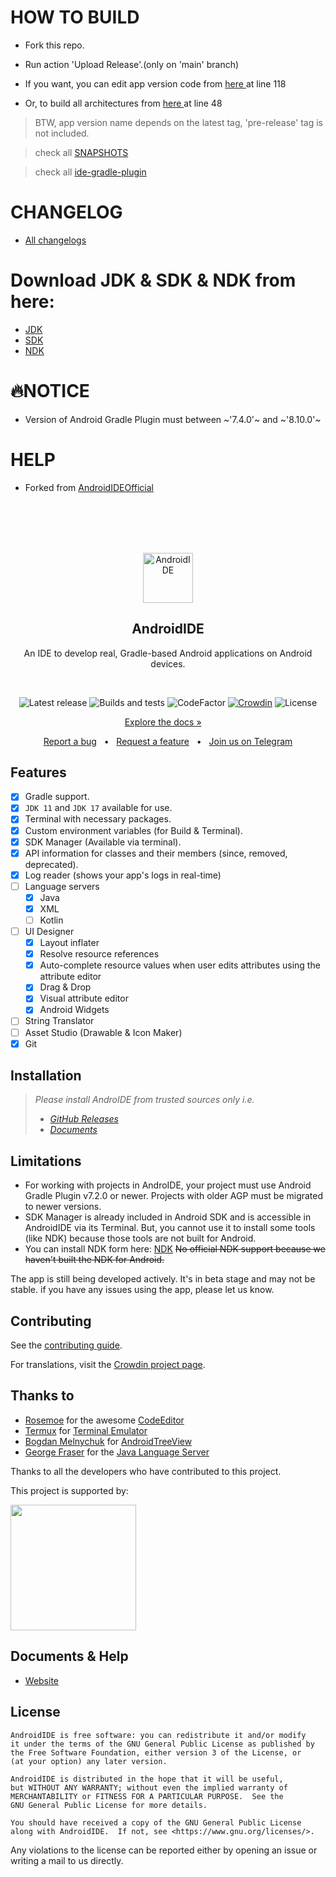 
# HOW TO BUILD

* Fork this repo.

* Run action 'Upload Release'.(only on 'main' branch)

* If you want, you can edit app version code from 
<a href="./composite-builds/build-logic/common/src/main/java/com/itsaky/androidide/build/config/ProjectConfig.kt"> here </a> at line 118

* Or, to build all architectures from 
<a href="./composite-builds/build-logic/plugins/src/main/java/com/itsaky/androidide/plugins/conf/AndroidModuleConf.kt"> here </a> at line 48

> BTW, app version name depends on the latest tag, 'pre-release' tag is not included.


<p> </p>

> check all [SNAPSHOTS](https://s01.oss.sonatype.org/content/repositories/snapshots/com/itsaky/androidide/gradle-plugin/maven-metadata.xml)

<p> </p>

> check all [ide-gradle-plugin](https://repo.maven.apache.org/maven2/com/itsaky/androidide/gradle-plugin/maven-metadata.xml)


<p> </p>

# CHANGELOG

- [All changelogs](./RELEASE_INFO)


<p> </p>

# Download JDK & SDK & NDK from here:
- [JDK](https://github.com/kkgit2008/AndroIDE/releases/tag/JDK)
- [SDK](https://github.com/kkgit2008/AndroIDE/releases/tag/SDK)
- [NDK](https://github.com/kkgit2008/AndroIDE/releases/tag/NDK)


<p> </p>

# 🔥NOTICE

- Version of Android Gradle Plugin must between  ~'7.4.0'~ and ~'8.10.0'~


# HELP

- Forked from [AndroidIDEOfficial](https://github.com/AndroidIDEOfficial/AndroidIDE) 


<br> </br>
<br> </br>







<p align="center">
  <img src="./images/icon.png" alt="AndroidIDE" width="80" height="80"/>
</p>

<h2 align="center"><b>AndroidIDE</b></h2>
<p align="center">
  An IDE to develop real, Gradle-based Android applications on Android devices.
<p><br>

<p align="center">
<!-- Latest release -->
<img src="https://img.shields.io/github/v/release/AndroidIDEOfficial/AndroidIDE?include_prereleases&amp;label=latest%20release" alt="Latest release">
<!-- Build and test -->
<img src="https://github.com/AndroidIDEOfficial/AndroidIDE/actions/workflows/build.yml/badge.svg" alt="Builds and tests">
<!-- CodeFactor -->
<img src="https://www.codefactor.io/repository/github/androidideofficial/androidide/badge/main" alt="CodeFactor">
<!-- Crowdin -->
<a href="https://crowdin.com/project/androidide"><img src="https://badges.crowdin.net/androidide/localized.svg" alt="Crowdin"></a>
<!-- License -->
<img src="https://img.shields.io/badge/License-GPLv3-blue.svg" alt="License"></p>

<p align="center">
  <a href="https://docs.androidide.com/">Explore the docs »</a> &nbsp; &nbsp;
</p>

<p align="center">
  <a href="https://github.com/AndroidIDEOfficial/AndroidIDE/issues/new?labels=bug&template=BUG.yml&title=%5BBug%5D%3A+">Report a bug</a> &nbsp; &#8226; &nbsp;
  <a href="https://github.com/AndroidIDEOfficial/AndroidIDE/issues/new?labels=feature&template=FEATURE.yml&title=%5BFeature%5D%3A+">Request a feature</a> &nbsp; &#8226; &nbsp;
  <a href="https://t.me/androidide_discussions">Join us on Telegram</a>
</p>



## Features

- [x] Gradle support.
- [x] `JDK 11` and `JDK 17` available for use.
- [x] Terminal with necessary packages.
- [x] Custom environment variables (for Build & Terminal).
- [x] SDK Manager (Available via terminal).
- [x] API information for classes and their members (since, removed, deprecated).
- [x] Log reader (shows your app's logs in real-time)
- [ ] Language servers
    - [x] Java
    - [x] XML
    - [ ] Kotlin
- [ ] UI Designer
    - [x] Layout inflater
    - [x] Resolve resource references
    - [x] Auto-complete resource values when user edits attributes using the attribute editor
    - [x] Drag & Drop
    - [x] Visual attribute editor
    - [x] Android Widgets
- [ ] String Translator
- [ ] Asset Studio (Drawable & Icon Maker)
- [x] Git

## Installation

> _Please install AndroIDE from trusted sources only i.e._
> - [_GitHub Releases_](https://github.com/kkgit2008/apkxxxAndroIDE/releases)
> - [_Documents_](https://androidide.com)



## Limitations

- For working with projects in AndroIDE, your project must use Android Gradle Plugin v7.2.0 or
  newer. Projects with older AGP must be migrated to newer versions.
- SDK Manager is already included in Android SDK and is accessible in AndroidIDE via its Terminal.
  But, you cannot use it to install some tools (like NDK) because those tools are not built for
  Android.
- You can install NDK form here: [NDK](https://github.com/kkgit2008/apkxxxAndroidIDE/releases/tag/NDK) ~~No official NDK support because we haven't built the NDK for Android.~~

The app is still being developed actively. It's in beta stage and may not be stable. if you have any
issues using the app, please let us know.

## Contributing

See the [contributing guide](./CONTRIBUTING.md).

For translations, visit the [Crowdin project page](https://crowdin.com/project/androidide).

## Thanks to

- [Rosemoe](https://github.com/Rosemoe) for the
  awesome [CodeEditor](https://github.com/Rosemoe/sora-editor)
- [Termux](https://github.com/termux) for [Terminal Emulator](https://github.com/termux/termux-app)
- [Bogdan Melnychuk](https://github.com/bmelnychuk)
  for [AndroidTreeView](https://github.com/bmelnychuk/AndroidTreeView)
- [George Fraser](https://github.com/georgewfraser) for
  the [Java Language Server](https://github.com/georgewfraser/java-language-server)

Thanks to all the developers who have contributed to this project.

<p>This project is supported by:</p>
<p>
  <a href="https://m.do.co/c/54add371d1d7">
    <img src="https://opensource.nyc3.cdn.digitaloceanspaces.com/attribution/assets/SVG/DO_Logo_horizontal_blue.svg" width="201px">
  </a>
</p>

## Documents & Help

- [Website](https://m.androidide.com)


## License

```
AndroidIDE is free software: you can redistribute it and/or modify
it under the terms of the GNU General Public License as published by
the Free Software Foundation, either version 3 of the License, or
(at your option) any later version.

AndroidIDE is distributed in the hope that it will be useful,
but WITHOUT ANY WARRANTY; without even the implied warranty of
MERCHANTABILITY or FITNESS FOR A PARTICULAR PURPOSE.  See the
GNU General Public License for more details.

You should have received a copy of the GNU General Public License
along with AndroidIDE.  If not, see <https://www.gnu.org/licenses/>.
```

Any violations to the license can be reported either by opening an issue or writing a mail to us
directly.

